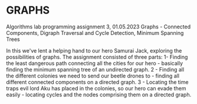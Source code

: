 # GRAPHS
Algorithms lab programming assignment 3, 01.05.2023
Graphs - Connected Components, Digraph Traversal and Cycle Detection, Minimum Spanning Trees

In this we've lent a helping hand to our hero Samurai Jack, exploring the possibilities of graphs. The assignment consisted of three parts:
1- Finding the least dangerous path connecting all the cities for our hero - basically finding the minimum spanning tree of an undirected graph.
2 - Finding all the different colonies we need to send our beetle drones to - finding all different connected components on a directed graph.
3 - Locating the time traps evil lord Aku has placed in the colonies, so our hero can evade them easily - locating cycles and the nodes comprising them on a directed graph.
